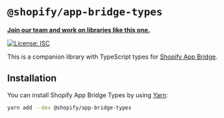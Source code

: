 # `@shopify/app-bridge-types`

**[Join our team and work on libraries like this one.](https://www.shopify.ca/careers)**

[![License: ISC](https://img.shields.io/badge/License-ISC-green.svg)](LICENSE.md)

This is a companion library with TypeScript types for [Shopify App Bridge](https://shopify.dev/docs/api/app-bridge).

## Installation

You can install Shopify App Bridge Types by using [Yarn](https://yarnpkg.com):

```sh
yarn add --dev @shopify/app-bridge-types
```
